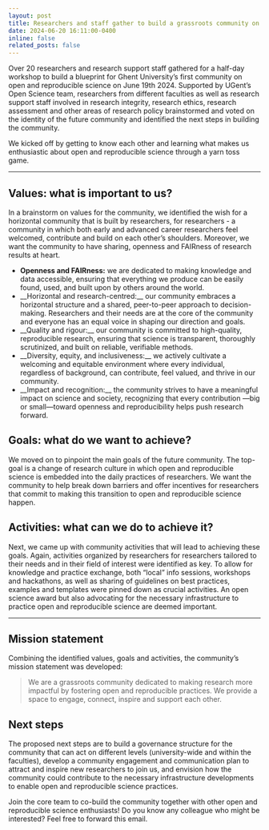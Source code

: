 ```yaml
---
layout: post
title: Researchers and staff gather to build a grassroots community on open and reproducible science
date: 2024-06-20 16:11:00-0400
inline: false
related_posts: false
---
```


Over 20 researchers and research support staff gathered for a half-day workshop to build a blueprint for Ghent University’s first community on open and reproducible science on June 19th 2024. Supported by UGent’s Open Science team, researchers from different faculties as well as research support staff involved in research integrity, research ethics, research assessment and other areas of research policy brainstormed and voted on the identity of the future community and identified the next steps in building the community.

We kicked off by getting to know each other and learning what makes us enthusiastic about open and reproducible science through a yarn toss game. 

---

## Values: what is important to us?
In a brainstorm on values for the community, we identified the wish for a horizontal community that is built by researchers, for researchers - a community in which both early and advanced career researchers feel welcomed, contribute and build on each other’s shoulders. Moreover, we want the community to have sharing, openness and FAIRness of research results at heart. 

<ul>
    <li><b>Openness and FAIRness:</b> we are dedicated to making knowledge and data accessible, ensuring that everything we produce can be easily found, used, and built upon by others around the world.</li>
    <li>__Horizontal and research-centred:__ our community embraces a horizontal structure and a shared, peer-to-peer approach to decision-making. Researchers and their needs are at the core of the community and everyone has an equal voice in shaping our direction and goals.</li>
    <li>__Quality and rigour:__ our community is committed to high-quality, reproducible research, ensuring that science is transparent, thoroughly scrutinized, and built on reliable, verifiable methods. </li>
    <li>__Diversity, equity, and inclusiveness:__ we actively cultivate a welcoming and equitable environment where every individual, regardless of background, can contribute, feel valued, and thrive in our community.</li>
    <li>__Impact and recognition:__ the community strives to have a meaningful impact on science and society, recognizing that every contribution —big or small—toward openness and reproducibility helps push research forward.</li>
</ul>

## Goals: what do we want to achieve?
We moved on to pinpoint the main goals of the future community. The top-goal is a change of research culture in which open and reproducible science is embedded into the daily practices of researchers. We want the community to help break down barriers and offer incentives for researchers that commit to making this transition to open and reproducible science happen. 

## Activities: what can we do to achieve it?
Next, we came up with community activities that will lead to achieving these goals. Again, activities organized by researchers for researchers tailored to their needs and in their field of interest were identified as key. To allow for knowledge and practice exchange, both “local” info sessions, workshops and hackathons, as well as sharing of guidelines on best practices, examples and templates were pinned down as crucial activities. An open science award but also advocating for the necessary infrastructure to practice open and reproducible science are deemed important. 

---
## Mission statement
Combining the identified values, goals and activities, the community’s mission statement was developed: 

> We are a grassroots community dedicated to making research more impactful by fostering open and reproducible practices. We provide a space to engage, connect, inspire and support each other.

## Next steps

The proposed next steps are to build a governance structure for the community that can act on different levels (university-wide and within the faculties), develop a community engagement and communication plan to attract and inspire new researchers to join us, and envision how the community could contribute to the necessary infrastructure developments to enable open and reproducible science practices. 

Join the core team to co-build the community together with other open and reproducible science enthusiasts! Do you know any colleague who might be interested? Feel free to forward this email. 
